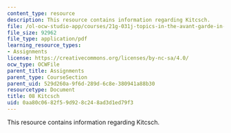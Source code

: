 ```yaml
---
content_type: resource
description: This resource contains information regarding Kitcsch.
file: /ol-ocw-studio-app/courses/21g-031j-topics-in-the-avant-garde-in-literature-and-cinema-spring-2003/0aa80c0682f59d928c248ad3d1ed79f3_MIT21G_031JS03_8kitcsch.pdf
file_size: 92962
file_type: application/pdf
learning_resource_types:
- Assignments
license: https://creativecommons.org/licenses/by-nc-sa/4.0/
ocw_type: OCWFile
parent_title: Assignments
parent_type: CourseSection
parent_uid: 529d260a-9f6d-289d-6c8e-380941a88b30
resourcetype: Document
title: 08 Kitcsch
uid: 0aa80c06-82f5-9d92-8c24-8ad3d1ed79f3
---
```

This resource contains information regarding Kitcsch.